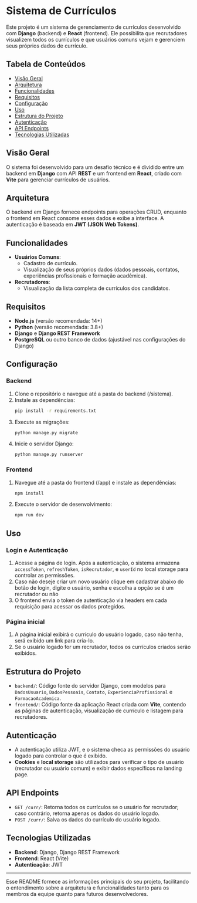 # Sistema de Currículos

Este projeto é um sistema de gerenciamento de currículos desenvolvido com **Django** (backend) e **React** (frontend). Ele possibilita que recrutadores visualizem todos os currículos e que usuários comuns vejam e gerenciem seus próprios dados de currículo.

## Tabela de Conteúdos
- [Visão Geral](#visão-geral)
- [Arquitetura](#arquitetura)
- [Funcionalidades](#funcionalidades)
- [Requisitos](#requisitos)
- [Configuração](#configuração)
- [Uso](#uso)
- [Estrutura do Projeto](#estrutura-do-projeto)
- [Autenticação](#autenticação)
- [API Endpoints](#api-endpoints)
- [Tecnologias Utilizadas](#tecnologias-utilizadas)

## Visão Geral
O sistema foi desenvolvido para um desafio técnico e é dividido entre um backend em **Django** com API **REST** e um frontend em **React**, criado com **Vite** para gerenciar currículos de usuários.

## Arquitetura
O backend em Django fornece endpoints para operações CRUD, enquanto o frontend em React consome esses dados e exibe a interface. A autenticação é baseada em **JWT (JSON Web Tokens)**.

## Funcionalidades
- **Usuários Comuns**:
  - Cadastro de currículo.
  - Visualização de seus próprios dados (dados pessoais, contatos, experiências profissionais e formação acadêmica).
- **Recrutadores**:
  - Visualização da lista completa de currículos dos candidatos.

## Requisitos
- **Node.js** (versão recomendada: 14+)
- **Python** (versão recomendada: 3.8+)
- **Django** e **Django REST Framework**
- **PostgreSQL** ou outro banco de dados (ajustável nas configurações do Django)

## Configuração
### Backend
1. Clone o repositório e navegue até a pasta do backend (/sistema).
2. Instale as dependências:
   ```bash
   pip install -r requirements.txt
   ```
2. Execute as migrações:
   ```bash
   python manage.py migrate
   ```
3. Inicie o servidor Django:
   ```bash
   python manage.py runserver
   ```

### Frontend
1. Navegue até a pasta do frontend (/app) e instale as dependências:
   ```bash
   npm install
   ```
2. Execute o servidor de desenvolvimento:
   ```bash
   npm run dev
   ```

## Uso
### Login e Autenticação
1. Acesse a página de login. Após a autenticação, o sistema armazena `accessToken`, `refreshToken`, `isRecrutador`, e `userId` no local storage para controlar as permissões.
2. Caso não deseje criar um novo usuário clique em cadastrar abaixo do botão de login, digite o usuário, senha e escolha a opção se é um recrutador ou não
3. O frontend envia o token de autenticação via headers em cada requisição para acessar os dados protegidos.

### Página inicial
1. A página inicial exibirá o currículo do usuário logado, caso não tenha, será exibido um link para cria-lo.
2. Se o usuário logado for um recrutador, todos os currículos criados serão exibidos.

## Estrutura do Projeto
- `backend/`: Código fonte do servidor Django, com modelos para `DadosUsuario`, `DadosPessoais`, `Contato`, `ExperienciaProfissional` e `FormacaoAcademica`.
- `frontend/`: Código fonte da aplicação React criada com **Vite**, contendo as páginas de autenticação, visualização de currículo e listagem para recrutadores.

## Autenticação
- A autenticação utiliza JWT, e o sistema checa as permissões do usuário logado para controlar o que é exibido.
- **Cookies** e **local storage** são utilizados para verificar o tipo de usuário (recrutador ou usuário comum) e exibir dados específicos na landing page.

## API Endpoints
- `GET /curr/`: Retorna todos os currículos se o usuário for recrutador; caso contrário, retorna apenas os dados do usuário logado.
- `POST /curr/`: Salva os dados do currículo do usuário logado.

## Tecnologias Utilizadas
- **Backend**: Django, Django REST Framework
- **Frontend**: React (Vite)
- **Autenticação**: JWT

---

Esse README fornece as informações principais do seu projeto, facilitando o entendimento sobre a arquitetura e funcionalidades tanto para os membros da equipe quanto para futuros desenvolvedores.
